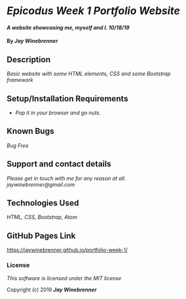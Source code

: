 # _Epicodus Week 1 Portfolio Website_

#### _A website showcasing me, myself and I. 10/18/19_

#### By _**Jay Winebrenner**_

## Description

_Basic website with some HTML elements, CSS and some Bootstrap framework_

## Setup/Installation Requirements

* _Pop it in your browser and go nuts._


## Known Bugs

_Bug Free_

## Support and contact details

_Please get in touch with me for any reason at all. jaywinebrenner@gmail.com_

## Technologies Used

_HTML, CSS, Bootstrap, Atom_

## GitHub Pages Link

<https://jaywinebrenner.github.io/portfolio-week-1/>

### License

*This software is licensed under the MIT license*

Copyright (c) 2019 **_Jay Winebrenner_**
